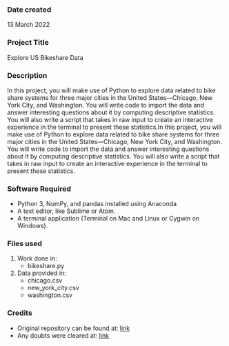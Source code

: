 ### Date created
13 March 2022

### Project Title
Explore US Bikeshare Data

### Description
In this project, you will make use of Python to explore data related to bike share systems for three major cities in the United States—Chicago, New York City, and Washington. You will write code to import the data and answer interesting questions about it by computing descriptive statistics. You will also write a script that takes in raw input to create an interactive experience in the terminal to present these statistics.In this project, you will make use of Python to explore data related to bike share systems for three major cities in the United States—Chicago, New York City, and Washington. You will write code to import the data and answer interesting questions about it by computing descriptive statistics. You will also write a script that takes in raw input to create an interactive experience in the terminal to present these statistics.

### Software Required
* Python 3, NumPy, and pandas installed using Anaconda
* A text editor, like Sublime or Atom.
* A terminal application (Terminal on Mac and Linux or Cygwin on Windows).

### Files used
1. Work done in:
   * bikeshare.py
2. Data provided in:
   * chicago.csv
   * new_york_city.csv
   * washington.csv

### Credits
* Original repository can be found at: [link](https://github.com/udacity/pdsnd_github.git "Git")
* Any doubts were cleared at: [link](https://stackoverflow.com/)
